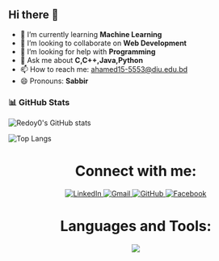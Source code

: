 ## Hi there 👋

- 🌱 I’m currently learning <b>Machine Learning</b>
- 👯 I’m looking to collaborate on <b> Web Development</b>
- 🤔 I’m looking for help with <b>Programming</b>
- 💬 Ask me about <b>C,C++,Java,Python</b>
- 📫 How to reach me: ahamed15-5553@diu.edu.bd
- 😄 Pronouns: <b>Sabbir</b>
### 📊 GitHub Stats

![Redoy0's GitHub stats](https://github-readme-stats.vercel.app/api?username=Redoy0&show_icons=true&theme=radical)

![Top Langs](https://github-readme-stats.vercel.app/api/top-langs/?username=Redoy0&layout=compact&theme=radical)
<h1 align="center">Connect with me:</h1>
<p align="center">
  
  <a href="https://www.linkedin.com/in/md-sabbir-ahamed/" target="_blank">
    <img src="https://skillicons.dev/icons?i=linkedin" alt="LinkedIn"/>
  </a>
  <a href="mailto:sabbirahamed.cse@gmail.com" target="_blank">
    <img src="https://skillicons.dev/icons?i=gmail" alt="Gmail"/>
  </a>
  <a href="https://github.com/Redoy0" target="_blank">
    <img src="https://skillicons.dev/icons?i=github" alt="GitHub"/>
  </a>
  <a href="https://www.facebook.com/SabbirAhamedRedoyRs" target="_blank">
    <img src="https://skillicons.dev/icons?i=facebook" alt="Facebook"/>
  </a>


</p>

<h1 align="center">Languages and Tools:</h1>
<p align="center">
 
  <a href="https://github.com/Redoy0">
    <img src="https://skillicons.dev/icons?i=git,c,cpp,html,css,py,django,pycharm,wordpress,figma,xd,vscode,sublime,ps,java,github,eclipse" />
  </a>
</p>
<!--
**Redoy0/Redoy0** is a ✨ _special_ ✨ repository because its `README.md` (this file) appears on your GitHub profile.

Here are some ideas to get you started:

- 🔭 I’m currently working on ...
- 🌱 I’m currently learning ...
- 👯 I’m looking to collaborate on ...
- 🤔 I’m looking for help with ...
- 💬 Ask me about ...
- 📫 How to reach me: ...
- 😄 Pronouns: ...
- ⚡ Fun fact: ...
-->
